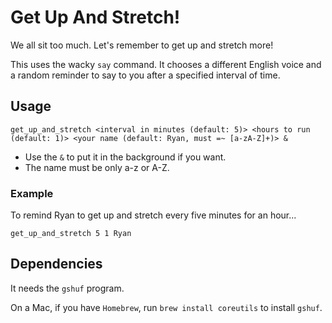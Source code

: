 # Get Up And Stretch!

We all sit too much. Let's remember to get up and stretch more!

This uses the wacky `say` command. It chooses a different English voice and a random reminder to say to you after a specified interval of time.

## Usage

```
get_up_and_stretch <interval in minutes (default: 5)> <hours to run (default: 1)> <your name (default: Ryan, must =~ [a-zA-Z]+)> &
```

- Use the `&` to put it in the background if you want.
- The name must be only a-z or A-Z.

### Example

To remind Ryan to get up and stretch every five minutes for an hour...

```
get_up_and_stretch 5 1 Ryan
```

## Dependencies

It needs the `gshuf` program.

On a Mac, if you have `Homebrew`, run `brew install coreutils` to install `gshuf`.
